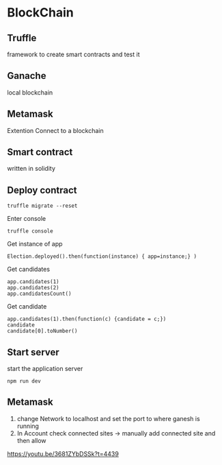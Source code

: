 # BlockChain

## Truffle 
framework to create smart contracts and test it

## Ganache
local blockchain    

## Metamask
Extention Connect to a blockchain

## Smart contract
written in solidity


## Deploy contract
``` 
truffle migrate --reset 
```
Enter console
``` 
truffle console 
```
Get instance of app
``` 
Election.deployed().then(function(instance) { app=instance;} ) 
```

Get candidates
``` 
app.candidates(1) 
app.candidates(2)
app.candidatesCount() 
```

Get candidate
```
app.candidates(1).then(function(c) {candidate = c;})
candidate
candidate[0].toNumber()
```


## Start server
start the application server
```
npm run dev
```

## Metamask 
1. change Network to localhost and set the port to where ganesh is running
1. In Account check connected sites -> manually add connected site and then allow


https://youtu.be/3681ZYbDSSk?t=4439